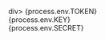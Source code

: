 div>
      {process.env.TOKEN}
      <br />
      {process.env.KEY}
      <br />
      {process.env.SECRET}
    </div>